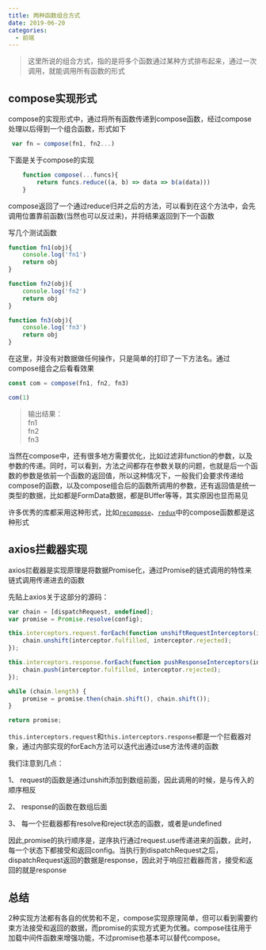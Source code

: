 ```yaml
---
title: 两种函数组合方式
date: 2019-06-20
categories: 
  - 前端
---
```


> 这里所说的组合方式，指的是将多个函数通过某种方式排布起来，通过一次调用，就能调用所有函数的形式

## compose实现形式

compose的实现形式中，通过将所有函数传递到compose函数，经过compose处理以后得到一个组合函数，形式如下

```js
 var fn = compose(fn1, fn2...)
```

<!-- more -->

下面是关于compose的实现

```js
    function compose(...funcs){
        return funcs.reduce((a, b) => data => b(a(data)))
    }
```

compose返回了一个通过reduce归并之后的方法，可以看到在这个方法中，会先调用位置靠前函数(当然也可以反过来)，并将结果返回到下一个函数

写几个测试函数

```js
function fn1(obj){
    console.log('fn1')
    return obj
}

function fn2(obj){
    console.log('fn2')
    return obj
}

function fn3(obj){
    console.log('fn3')
    return obj
}
```

在这里，并没有对数据做任何操作，只是简单的打印了一下方法名。通过compose组合之后看看效果

```js
const com = compose(fn1, fn2, fn3)

com(1)
```

> 输出结果：  
fn1  
fn2  
fn3

当然在compose中，还有很多地方需要优化，比如过滤非function的参数，以及参数的传递。同时，可以看到，方法之间都存在参数关联的问题，也就是后一个函数的参数是依前一个函数的返回值，所以这种情况下，一般我们会要求传递给compose的函数，以及compose组合后的函数所调用的参数，还有返回值是统一类型的数据，比如都是FormData数据，都是BUffer等等，其实原因也显而易见

许多优秀的库都采用这种形式，比如[`recompose`](https://github.com/acdlite/recompose/blob/master/src/packages/recompose/compose.js)、[`redux`](https://github.com/reduxjs/redux/blob/master/src/compose.js)中的compose函数都是这种形式

## axios拦截器实现

axios拦截器是实现原理是将数据Promise化，通过Promise的链式调用的特性来链式调用传递进去的函数

先贴上axios关于这部分的源码：

```js
var chain = [dispatchRequest, undefined];
var promise = Promise.resolve(config);

this.interceptors.request.forEach(function unshiftRequestInterceptors(interceptor) {
    chain.unshift(interceptor.fulfilled, interceptor.rejected);
});

this.interceptors.response.forEach(function pushResponseInterceptors(interceptor) {
    chain.push(interceptor.fulfilled, interceptor.rejected);
});

while (chain.length) {
    promise = promise.then(chain.shift(), chain.shift());
}

return promise;
```

`this.interceptors.request`和`this.interceptors.response`都是一个拦截器对象，通过内部实现的forEach方法可以迭代出通过use方法传递的函数

我们注意到几点：

1、 request的函数是通过unshift添加到数组前面，因此调用的时候，是与传入的顺序相反

2、 response的函数在数组后面

3、 每一个拦截器都有resolve和reject状态的函数，或者是undefined

因此,promise的执行顺序是，逆序执行通过request.use传递进来的函数，此时，每一个状态下都接受和返回config。当执行到dispatchRequest之后，dispatchRequest返回的数据是response，因此对于响应拦截器而言，接受和返回的就是response

## 总结

2种实现方法都有各自的优势和不足，compose实现原理简单，但可以看到需要约束方法接受和返回的数据，而promise的实现方式更为优雅。compose往往用于加载中间件函数来增强功能，不过promise也基本可以替代compose。